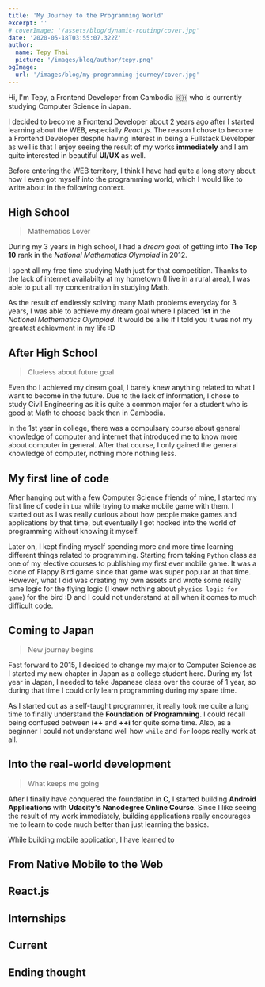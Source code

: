 ```yaml
---
title: 'My Journey to the Programming World'
excerpt: ''
# coverImage: '/assets/blog/dynamic-routing/cover.jpg'
date: '2020-05-18T03:55:07.322Z'
author:
  name: Tepy Thai
  picture: '/images/blog/author/tepy.png'
ogImage:
  url: '/images/blog/my-programming-journey/cover.jpg'
---
```


Hi, I'm Tepy, a Frontend Developer from Cambodia 🇰🇭 who is currently studying Computer Science in Japan.

I decided to become a Frontend Developer about 2 years ago after I started learning about the WEB, especially _React.js_.
The reason I chose to become a Frontend Developer despite having interest in being a Fullstack Developer as well
is that I enjoy seeing the result of my works **immediately** and I am quite interested in beautiful **UI/UX** as well.

Before entering the WEB territory, I think I have had quite a long story about how I even got myself into the programming world, which I would like to write about in the following context.

## High School

> Mathematics Lover

During my 3 years in high school, I had a _dream goal_ of getting into **The Top 10** rank in the _National Mathematics Olympiad_ in 2012.

I spent all my free time studying Math just for that competition. Thanks to the lack of internet availabilty at my hometown (I live in a rural area), I was able to put all my concentration in studying Math.

As the result of endlessly solving many Math problems everyday for 3 years, I was able to achieve my dream goal where I placed **1st** in the _National Mathematics Olympiad_. It would be a lie if I told you it was not my greatest achievment in my life :D

## After High School

> Clueless about future goal

Even tho I achieved my dream goal, I barely knew anything related to what I want to become in the future. Due to the lack of information, I chose to study Civil Engineering as it is quite a common major for a student who is good at Math to choose back then in Cambodia.

In the 1st year in college, there was a compulsary course about general knowledge of computer and internet that introduced me to know more about computer in general. After that course, I only gained the general knowledge of computer, nothing more nothing less.

## My first line of code

After hanging out with a few Computer Science friends of mine, I started my first line of code in `Lua` while trying to make mobile game with them. I started out as I was really curious about how people make games and applications by that time, but eventually I got hooked into the world of programming without knowing it myself.

Later on, I kept finding myself spending more and more time learning different things related to programming. Starting from taking `Python` class as one of my elective courses to publishing my first ever mobile game. It was a clone of Flappy Bird game since that game was super popular at that time. However, what I did was creating my own assets and wrote some really lame logic for the flying logic (I knew nothing about `physics logic for game`) for the bird :D and I could not understand at all when it comes to much difficult code.

## Coming to Japan

> New journey begins

Fast forward to 2015, I decided to change my major to Computer Science as I started my new chapter in Japan as a college student here. During my 1st year in Japan, I needed to take Japanese class over the course of 1 year, so during that time I could only learn programming during my spare time.

As I started out as a self-taught programmer, it really took me quite a long time to finally understand the **Foundation of Programming**. I could recall being confused between **i++** and **++i** for quite some time. Also, as a beginner I could not understand well how `while` and `for` loops really work at all.

## Into the real-world development

> What keeps me going

After I finally have conquered the foundation in **C**, I started building **Android Applications** with **Udacity's Nanodegree Online Course**. Since I like seeing the result of my work immediately, building applications really encourages me to learn to code much better than just learning the basics.

While building mobile application, I have learned to

## From Native Mobile to the Web

## React.js

## Internships

## Current

## Ending thought

